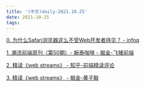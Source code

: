 ```yaml
---
title: '(中文)daily-2021.10.25'
date: 2021-10-25
tags:
---
```


[0. 为什么Safari浏览器这么不受Web开发者待见？ - infoq](https://www.infoq.cn/article/x30xfzH6lPtYKkY6olvX)

[1. 潮流前端周刊（第50期）- 婉泰咖啡 - 掘金-飞猪前端](https://juejin.cn/post/7022972891264188447)

[2. 精读《web streams》 - 知乎-前端精读评论](https://zhuanlan.zhihu.com/p/425322116)

[3. 精读《web streams》 - 掘金-黄子毅](https://juejin.cn/post/7022807505856102408)